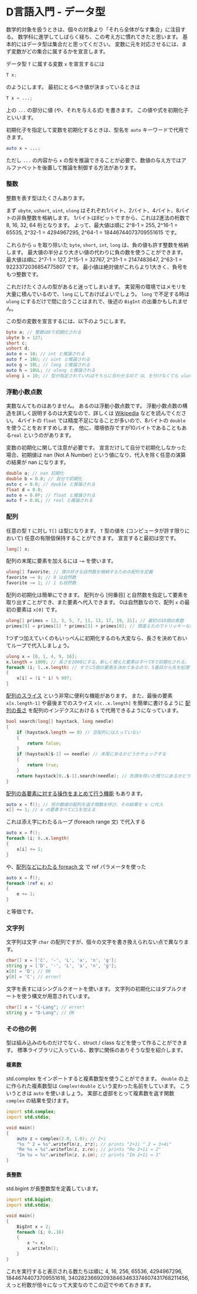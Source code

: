 # D言語入門 - データ型
数学的対象を扱うときは、個々の対象より「それら全体がなす集合」に注目する。
数学科に進学してしばらく経ち、この考え方に慣れてきたと思います。
基本的にはデータ型は集合だと思ってください。
変数に元を対応させるには、まず変数がどの集合に属するかを宣言します。

データ型 `T` に属する変数 `x` を宣言するには
````d
T x;
````
のようにします。
最初にとるべき値が決まっているときは
````d
T x = ...;
````
上の `...` の部分に値 (や、それを与える式) を書きます。
この値や式を初期化子といいます。

初期化子を指定して変数を初期化するときは、型名を `auto` キーワードで代用できます。
````d
auto x = ...;
````
ただし `...` の内容から `x` の型を推論できることが必要で、数値の与え方ではアルファベットを後置して推論を制御する方法があります。

### 整数
整数を表す型はたくさんあります。

まず `ubyte`, `ushort`, `uint`, `ulong` はそれぞれ1バイト、2バイト、4バイト、8バイトの非負整数を格納します。
1バイトは8ビットですから、これは2進法の桁数で 8, 16, 32, 64 桁となります。
よって、最大値は順に 2^8-1 = 255, 2^16-1 = 65535, 2^32-1 = 4294967295, 2^64-1 = 18446744073709551615 です。

これらから `u` を取り除いた `byte`, `short`, `int`, `long` は、負の値も許す整数を格納します。
最大値の半分より大きい値の代わりに負の数を使うことができます。
最大値は順に 2^7-1 = 127, 2^15-1 = 32767, 2^31-1 = 2147483647, 2^63-1 = 9223372036854775807 です。
最小値は絶対値がこれらより1大きく、負号をもつ整数です。

これだけたくさんの型があると迷ってしまいます。
実習用の環境ではメモリを大量に積んでいるので、`long` にしておけばよいでしょう。
`long` で不足する時は `ulong` にするだけで間に合うことはまれで、後述の `BigInt` の出番かもしれません。

この型の変数を宣言するには、以下のようにします。
````d
byte a; // 整数は0で初期化される
ubyte b = 127;
short c;
ushort d;
auto e = 10; // int と推論される
auto f = 10U; // uint と推論される
auto g = 10L; // long と推論される
auto h = 10UL; // ulong と推論される
ulong i = 10; // 型が指定されていればそちらに合わせるので UL を付けなくても ulong になる
````

### 浮動小数点数
実数なんてものはありません。
あるのは浮動小数点数です。
浮動小数点数の構造を詳しく説明するのは大変なので、詳しくは [Wikipedia](http://ja.wikipedia.org/wiki/%E6%B5%AE%E5%8B%95%E5%B0%8F%E6%95%B0%E7%82%B9%E6%95%B0) などを読んでください。
4バイトの `float` では精度不足になることが多いので、8バイトの `double` を使うことをおすすめします。
他に、環境依存ですが10バイトであることもある`real` というのがあります。

変数の初期化に関して注意が必要です。
宣言だけして自分で初期化しなかった場合、初期値は nan (Not A Number) という値になり、代入を除く任意の演算の結果が nan になります。
````d
double a; // nan 初期化
double b = 0.0; // 自分で初期化
auto c = 0.0; // double と推論される
float d = 0.0;
auto e = 0.0F; // float と推論される
auto f = 0.0L; // real と推論される
````

### 配列
任意の型 `T` に対し `T[]` は型になります。
`T` 型の値を (コンピュータが許す限りにおいて) 任意の有限個保持することができます。
宣言すると最初は空です。
````d
long[] x;
````
配列の末尾に要素を加えるには `~=` を使います。
````d
ulong[] favorite; // 僕の好きな自然数を格納するための配列を定義
favorite ~= 0; // 0 は自然数
favorite ~= 1; // 1 も自然数
````

配列の初期化は簡単にできます。
配列から [何番目] と自然数を指定して要素を取り出すことができ、また要素へ代入できます。
0は自然数なので、配列 `x` の最初の要素は `x[0]` です。
````d
ulong[] primes = [2, 3, 5, 7, 11, 13, 17, 19, 21]; // 最初の10個の素数
primes[9] = primes[1] * primes[3] + primes[0]; // 間違えたのでトリッキーな修正
````

1つずつ加えていくのもいっぺんに初期化するのも大変なら、長さを決めておいてループで代入しましょう。
````d
ulong x = [0, 1, 4, 9, 16];
x.length = 1000; // 長さを1000にする。新しく増えた要素はすべて0で初期化される。
foreach (i; 5..x.length) // すでに5個の要素を決めてあるので、5番目から先を処理すればよい。
{
    x[i] = (i * i) % 997;
}
````

[配列のスライス](http://dlang.org/arrays.html#slicing) という非常に便利な機能があります。
また、最後の要素 `x[x.length-1]` や最後までのスライス `x[c..x.length]` を簡単に書けるように [配列の長さ](http://dlang.org/arrays.html#array-length) を配列のインデクスにおける `$` で代用できるようになっています。
````d
bool search(long[] haystack, long needle)
{
    if (haystack.length == 0) // 空配列には入っていない
    {
        return false;
    }
    if (haystack[$-1] == needle) // 末尾にあるかどうかチェックする
    {
        return true;
    }
    return haystack[0..$-1].search(needle); // 先頭を除いた残りにあるかどうかチェックする
}
````

[配列の各要素に対する操作をまとめて行う機能](http://dlang.org/arrays.html#array-operations) もあります。
````d
auto x = f(); // 何か数値の配列を返す関数を呼び、その結果を x に代入
x[] += 1; // x の要素すべてに1を加える
````
これは添え字にわたるループ (foreach range 文) で代入する
````d
auto x = f();
foreach (i; 0..x.length)
{
    x[i] += 1;
}
````
や、[配列などにわたる foreach 文](http://dlang.org/statement.html#ForeachStatement) で ref パラメータを使った
````d
auto x = f();
foreach (ref e; x)
{
    e += 1;
}
````
と等価です。

### 文字列
文字列は文字 `char` の配列ですが、個々の文字を書き換えられない点で異なります。
````d
char[] x = ['C', '-', 'L', 'a', 'n', 'g'];
string y = ['D', '-', 'L', 'a', 'n', 'g'];
x[0] = 'D'; // OK
y[0] = 'C'; // error!
````
文字を表すにはシングルクオートを使います。
文字列の初期化にはダブルクオートを使う構文が用意されています。
````d
char[] x = "C-Lang"; // error!
string y = "D-Lang"; // OK
````

### その他の例
型は組み込みのものだけでなく、struct / class などを使って作ることができます。
標準ライブラリに入っている、数学に関係のありそうな型を紹介します。

#### 複素数
std.complex をインポートすると複素数型を使うことができます。
`double` の上に作られた複素数型は `Complex!double` という変わった名前をしています。
こういうときは `auto` を使いましょう。
実部と虚部をとって複素数を返す関数 `complex` の結果を受けます。

````d
import std.complex;
import std.stdio;

void main()
{
    auto z = complex(2.0, 1.0); // 2+i
    "%s ^ 2 = %s".writefln(z, z*z); // prints "2+1i ^ 2 = 3+4i"
    "Re %s = %s".writefln(z, z.re); // prints "Re 2+1i = 2"
    "Im %s = %s".writefln(z, z.im); // prints "Im 2+1i = 1"
}
````

#### 長整数
std.bigint が長整数型を定義しています。
````d
import std.bigint;
import std.stdio;

void main()
{
    BigInt x = 2;
    foreach (i; 0..16)
    {
        x *= x;
        x.writeln();
    }
}
````
これを実行すると表示される数たちは順に 4, 16, 256, 65536, 4294967296, 18446744073709551616, 340282366920938463463374607431768211456, えっと桁数が倍々になって大変なのでこの辺でやめておきます。
